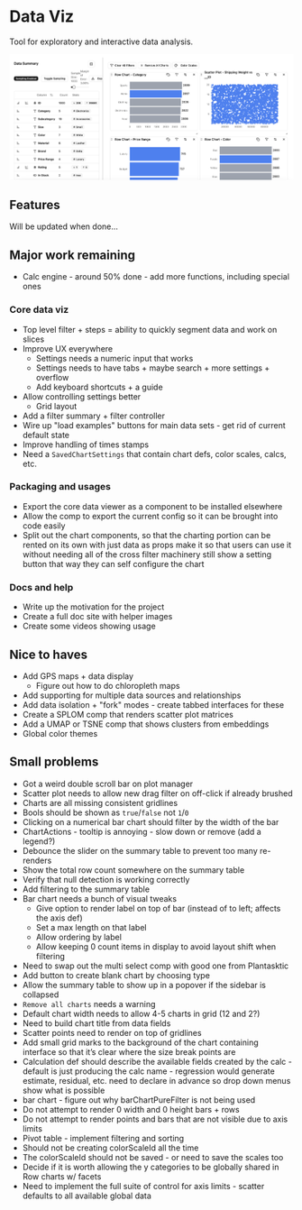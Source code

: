 # Data Viz

Tool for exploratory and interactive data analysis.

![](docs/main-image.png)

## Features

Will be updated when done...

## Major work remaining

- Calc engine - around 50% done - add more functions, including special ones

### Core data viz

- Top level filter + steps = ability to quickly segment data and work on slices
- Improve UX everywhere
  - Settings needs a numeric input that works
  - Settings needs to have tabs + maybe search + more settings + overflow
  - Add keyboard shortcuts + a guide
- Allow controlling settings better
  - Grid layout
- Add a filter summary + filter controller
- Wire up "load examples" buttons for main data sets - get rid of current default state
- Improve handling of times stamps
- Need a `SavedChartSettings` that contain chart defs, color scales, calcs, etc.

### Packaging and usages

- Export the core data viewer as a component to be installed elsewhere
- Allow the comp to export the current config so it can be brought into code easily
- Split out the chart components, so that the charting portion can be rented on its own with just data as props make it so that users can use it without needing all of the cross filter machinery still show a setting button that way they can self configure the chart

### Docs and help

- Write up the motivation for the project
- Create a full doc site with helper images
- Create some videos showing usage

## Nice to haves

- Add GPS maps + data display
  - Figure out how to do chloropleth maps
- Add supporting for multiple data sources and relationships
- Add data isolation + "fork" modes - create tabbed interfaces for these
- Create a SPLOM comp that renders scatter plot matrices
- Add a UMAP or TSNE comp that shows clusters from embeddings
- Global color themes

## Small problems

- Got a weird double scroll bar on plot manager
- Scatter plot needs to allow new drag filter on off-click if already brushed
- Charts are all missing consistent gridlines
- Bools should be shown as `true`/`false` not `1`/`0`
- Clicking on a numerical bar chart should filter by the width of the bar
- ChartActions - tooltip is annoying - slow down or remove (add a legend?)
- Debounce the slider on the summary table to prevent too many re-renders
- Show the total row count somewhere on the summary table
- Verify that null detection is working correctly
- Add filtering to the summary table
- Bar chart needs a bunch of visual tweaks
  - Give option to render label on top of bar (instead of to left; affects the axis def)
  - Set a max length on that label
  - Allow ordering by label
  - Allow keeping 0 count items in display to avoid layout shift when filtering
- Need to swap out the multi select comp with good one from Plantasktic
- Add button to create blank chart by choosing type
- Allow the summary table to show up in a popover if the sidebar is collapsed
- `Remove all charts` needs a warning
- Default chart width needs to allow 4-5 charts in grid (12 and 2?)
- Need to build chart title from data fields
- Scatter points need to render on top of gridlines
- Add small grid marks to the background of the chart containing interface so that it’s clear where the size break points are
- Calculation def should describe the available fields created by the calc - default is just producing the calc name - regression would generate estimate, residual, etc. need to declare in advance so drop down menus show what is possible
- bar chart - figure out why barChartPureFilter is not being used
- Do not attempt to render 0 width and 0 height bars + rows
- Do not attempt to render points and bars that are not visible due to axis limits
- Pivot table - implement filtering and sorting
- Should not be creating colorScaleId all the time
- The colorScaleId should not be saved - or need to save the scales too
- Decide if it is worth allowing the y categories to be globally shared in Row charts w/ facets
- Need to implement the full suite of control for axis limits - scatter defaults to all available global data
